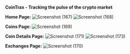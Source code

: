 **CoinTrax -  Tracking the pulse of the crypto market**

**Home Page:**
![Screenshot (167)](https://user-images.githubusercontent.com/94559623/236950903-02a2007d-5613-4fd6-8bd8-e462f2577455.png)
![Screenshot (168)](https://user-images.githubusercontent.com/94559623/236950912-ea80d325-8ac0-4a71-969d-e939d61fb79f.png)


**Coins Page:**
![Screenshot (169)](https://user-images.githubusercontent.com/94559623/236950934-397cb43a-8569-48a9-a452-51a1583f7749.png)


**Coin Details Page:**
![Screenshot (171)](https://user-images.githubusercontent.com/94559623/236950975-5deb5263-2c20-46bb-89bb-3e95a20fcb76.png)
![Screenshot (173)](https://user-images.githubusercontent.com/94559623/236950993-574ab0d4-a74a-4c28-81e5-52341a36f5f6.png)


**Exchanges Page:**
![Screenshot (170)](https://user-images.githubusercontent.com/94559623/236951063-e4b36546-e9bf-422a-b0d7-406d98b54b6e.png)
